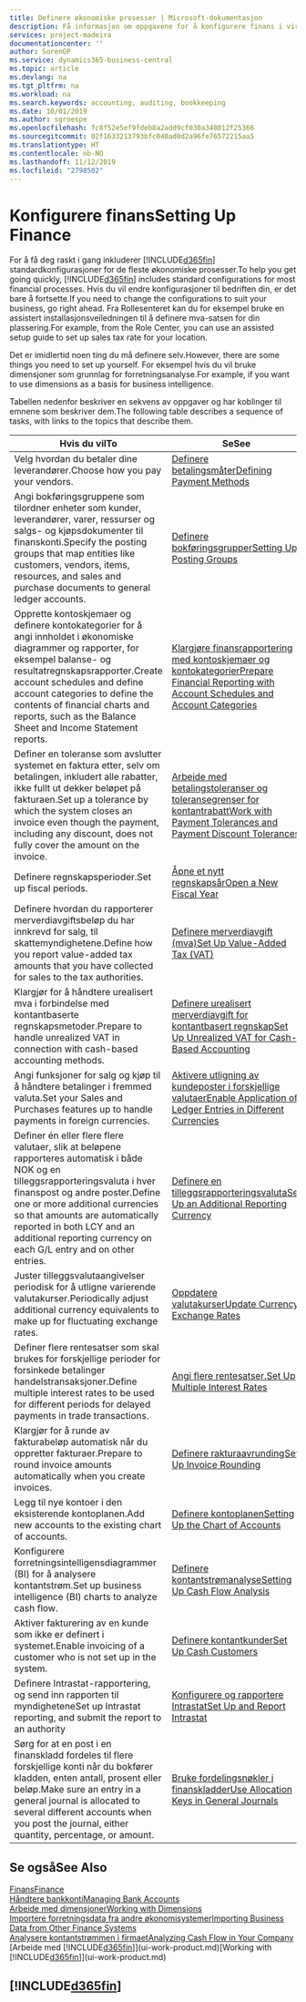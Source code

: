 ```yaml
---
title: Definere økonomiske prosesser | Microsoft-dokumentasjon
description: Få informasjon om oppgavene for å konfigurere finans i virksomheten slik at alle regnskaps-, revisjons- og bokføringsbehov dekkes.
services: project-madeira
documentationcenter: ''
author: SorenGP
ms.service: dynamics365-business-central
ms.topic: article
ms.devlang: na
ms.tgt_pltfrm: na
ms.workload: na
ms.search.keywords: accounting, auditing, bookkeeping
ms.date: 10/01/2019
ms.author: sgroespe
ms.openlocfilehash: fc8f52e5ef9fdeb8a2add9cf030a348012f25366
ms.sourcegitcommit: 02f1633213793bfc040ad0d2a96fe76572215aa5
ms.translationtype: HT
ms.contentlocale: nb-NO
ms.lasthandoff: 11/12/2019
ms.locfileid: "2798502"
---
```

# <a name="setting-up-finance"></a><span data-ttu-id="50406-103">Konfigurere finans</span><span class="sxs-lookup"><span data-stu-id="50406-103">Setting Up Finance</span></span>
<span data-ttu-id="50406-104">For å få deg raskt i gang inkluderer [!INCLUDE[d365fin](includes/d365fin_md.md)] standardkonfigurasjoner for de fleste økonomiske prosesser.</span><span class="sxs-lookup"><span data-stu-id="50406-104">To help you get going quickly, [!INCLUDE[d365fin](includes/d365fin_md.md)] includes standard configurations for most financial processes.</span></span> <span data-ttu-id="50406-105">Hvis du vil endre konfigurasjoner til bedriften din, er det bare å fortsette.</span><span class="sxs-lookup"><span data-stu-id="50406-105">If you need to change the configurations to suit your business, go right ahead.</span></span> <span data-ttu-id="50406-106">Fra Rollesenteret kan du for eksempel bruke en assistert installasjonsveiledningen til å definere mva-satsen for din plassering.</span><span class="sxs-lookup"><span data-stu-id="50406-106">For example, from the Role Center, you can use an assisted setup guide to set up sales tax rate for your location.</span></span>  

<span data-ttu-id="50406-107">Det er imidlertid noen ting du må definere selv.</span><span class="sxs-lookup"><span data-stu-id="50406-107">However, there are some things you need to set up yourself.</span></span> <span data-ttu-id="50406-108">For eksempel hvis du vil bruke dimensjoner som grunnlag for forretningsanalyse.</span><span class="sxs-lookup"><span data-stu-id="50406-108">For example, if you want to use dimensions as a basis for business intelligence.</span></span>  

<span data-ttu-id="50406-109">Tabellen nedenfor beskriver en sekvens av oppgaver og har koblinger til emnene som beskriver dem.</span><span class="sxs-lookup"><span data-stu-id="50406-109">The following table describes a sequence of tasks, with links to the topics that describe them.</span></span>

| <span data-ttu-id="50406-110">Hvis du vil</span><span class="sxs-lookup"><span data-stu-id="50406-110">To</span></span> | <span data-ttu-id="50406-111">Se</span><span class="sxs-lookup"><span data-stu-id="50406-111">See</span></span> |
| --- | --- |
| <span data-ttu-id="50406-112">Velg hvordan du betaler dine leverandører.</span><span class="sxs-lookup"><span data-stu-id="50406-112">Choose how you pay your vendors.</span></span> |[<span data-ttu-id="50406-113">Definere betalingsmåter</span><span class="sxs-lookup"><span data-stu-id="50406-113">Defining Payment Methods</span></span>](finance-payment-methods.md) |
| <span data-ttu-id="50406-114">Angi bokføringsgruppene som tilordner enheter som kunder, leverandører, varer, ressurser og salgs- og kjøpsdokumenter til finanskonti.</span><span class="sxs-lookup"><span data-stu-id="50406-114">Specify the posting groups that map entities like customers, vendors, items, resources, and sales and purchase documents to general ledger accounts.</span></span> |[<span data-ttu-id="50406-115">Definere bokføringsgrupper</span><span class="sxs-lookup"><span data-stu-id="50406-115">Setting Up Posting Groups</span></span>](finance-posting-groups.md)|
|<span data-ttu-id="50406-116">Opprette kontoskjemaer og definere kontokategorier for å angi innholdet i økonomiske diagrammer og rapporter, for eksempel balanse- og resultatregnskapsrapporter.</span><span class="sxs-lookup"><span data-stu-id="50406-116">Create account schedules and define account categories to define the contents of financial charts and reports, such as the Balance Sheet and Income Statement reports.</span></span>|[<span data-ttu-id="50406-117">Klargjøre finansrapportering med kontoskjemaer og kontokategorier</span><span class="sxs-lookup"><span data-stu-id="50406-117">Prepare Financial Reporting with Account Schedules and Account Categories</span></span>](bi-how-work-account-schedule.md)|
|<span data-ttu-id="50406-118">Definer en toleranse som avslutter systemet en faktura etter, selv om betalingen, inkludert alle rabatter, ikke fullt ut dekker beløpet på fakturaen.</span><span class="sxs-lookup"><span data-stu-id="50406-118">Set up a tolerance by which the system closes an invoice even though the payment, including any discount, does not fully cover the amount on the invoice.</span></span>|[<span data-ttu-id="50406-119">Arbeide med betalingstoleranser og toleransegrenser for kontantrabatt</span><span class="sxs-lookup"><span data-stu-id="50406-119">Work with Payment Tolerances and Payment Discount Tolerances</span></span>](finance-payment-tolerance-and-payment-discount-tolerance.md)|
| <span data-ttu-id="50406-120">Definere regnskapsperioder.</span><span class="sxs-lookup"><span data-stu-id="50406-120">Set up fiscal periods.</span></span> |[<span data-ttu-id="50406-121">Åpne et nytt regnskapsår</span><span class="sxs-lookup"><span data-stu-id="50406-121">Open a New Fiscal Year</span></span>](finance-how-open-new-fiscal-year.md) |
| <span data-ttu-id="50406-122">Definere hvordan du rapporterer merverdiavgiftsbeløp du har innkrevd for salg, til skattemyndighetene.</span><span class="sxs-lookup"><span data-stu-id="50406-122">Define how you report value-added tax amounts that you have collected for sales to the tax authorities.</span></span> |[<span data-ttu-id="50406-123">Definere merverdiavgift (mva)</span><span class="sxs-lookup"><span data-stu-id="50406-123">Set Up Value-Added Tax (VAT)</span></span>](finance-setup-vat.md)|
|<span data-ttu-id="50406-124">Klargjør for å håndtere urealisert mva i forbindelse med kontantbaserte regnskapsmetoder.</span><span class="sxs-lookup"><span data-stu-id="50406-124">Prepare to handle unrealized VAT in connection with cash-based accounting methods.</span></span>|[<span data-ttu-id="50406-125">Definere urealisert merverdiavgift for kontantbasert regnskap</span><span class="sxs-lookup"><span data-stu-id="50406-125">Set Up Unrealized VAT for Cash-Based Accounting</span></span>](finance-setup-unrealized-vat.md)|
| <span data-ttu-id="50406-126">Angi funksjoner for salg og kjøp til å håndtere betalinger i fremmed valuta.</span><span class="sxs-lookup"><span data-stu-id="50406-126">Set your Sales and Purchases features up to handle payments in foreign currencies.</span></span>|[<span data-ttu-id="50406-127">Aktivere utligning av kundeposter i forskjellige valutaer</span><span class="sxs-lookup"><span data-stu-id="50406-127">Enable Application of Ledger Entries in Different Currencies</span></span>](finance-how-enable-application-ledger-entries-different-currencies.md)
|<span data-ttu-id="50406-128">Definer én eller flere flere valutaer, slik at beløpene rapporteres automatisk i både NOK og en tilleggsrapporteringsvaluta i hver finanspost og andre poster.</span><span class="sxs-lookup"><span data-stu-id="50406-128">Define one or more additional currencies so that amounts are automatically reported in both LCY and an additional reporting currency on each G/L entry and on other entries.</span></span>|[<span data-ttu-id="50406-129">Definere en tilleggsrapporteringsvaluta</span><span class="sxs-lookup"><span data-stu-id="50406-129">Set Up an Additional Reporting Currency</span></span>](finance-how-setup-additional-currencies.md)|
|<span data-ttu-id="50406-130">Juster tilleggsvalutaangivelser periodisk for å utligne varierende valutakurser.</span><span class="sxs-lookup"><span data-stu-id="50406-130">Periodically adjust additional currency equivalents to make up for fluctuating exchange rates.</span></span>|[<span data-ttu-id="50406-131">Oppdatere valutakurser</span><span class="sxs-lookup"><span data-stu-id="50406-131">Update Currency Exchange Rates</span></span>](finance-how-update-currencies.md)|
|<span data-ttu-id="50406-132">Definer flere rentesatser som skal brukes for forskjellige perioder for forsinkede betalinger handelstransaksjoner.</span><span class="sxs-lookup"><span data-stu-id="50406-132">Define multiple interest rates to be used for different periods for delayed payments in trade transactions.</span></span>|[<span data-ttu-id="50406-133">Angi flere rentesatser.</span><span class="sxs-lookup"><span data-stu-id="50406-133">Set Up Multiple Interest Rates</span></span>](finance-how-to-set-up-multiple-interest-rates.md)|
|<span data-ttu-id="50406-134">Klargjør for å runde av fakturabeløp automatisk når du oppretter fakturaer.</span><span class="sxs-lookup"><span data-stu-id="50406-134">Prepare to round invoice amounts automatically when you create invoices.</span></span>|[<span data-ttu-id="50406-135">Definere rakturaavrunding</span><span class="sxs-lookup"><span data-stu-id="50406-135">Set Up Invoice Rounding</span></span>](finance-set-up-invoice-rounding.md)|
| <span data-ttu-id="50406-136">Legg til nye kontoer i den eksisterende kontoplanen.</span><span class="sxs-lookup"><span data-stu-id="50406-136">Add new accounts to the existing chart of accounts.</span></span> |[<span data-ttu-id="50406-137">Definere kontoplanen</span><span class="sxs-lookup"><span data-stu-id="50406-137">Setting Up the Chart of Accounts</span></span>](finance-setup-chart-accounts.md) |
| <span data-ttu-id="50406-138">Konfigurere forretningsintelligensdiagrammer (BI) for å analysere kontantstrøm.</span><span class="sxs-lookup"><span data-stu-id="50406-138">Set up business intelligence (BI) charts to analyze cash flow.</span></span> |[<span data-ttu-id="50406-139">Definere kontantstrømanalyse</span><span class="sxs-lookup"><span data-stu-id="50406-139">Setting Up Cash Flow Analysis</span></span>](finance-setup-cash-flow-analyses.md) |
|<span data-ttu-id="50406-140">Aktiver fakturering av en kunde som ikke er definert i systemet.</span><span class="sxs-lookup"><span data-stu-id="50406-140">Enable invoicing of a customer who is not set up in the system.</span></span>|[<span data-ttu-id="50406-141">Definere kontantkunder</span><span class="sxs-lookup"><span data-stu-id="50406-141">Set Up Cash Customers</span></span>](finance-how-to-set-up-cash-customers.md)|
| <span data-ttu-id="50406-142">Definere Intrastat-rapportering, og send inn rapporten til myndighetene</span><span class="sxs-lookup"><span data-stu-id="50406-142">Set up Intrastat reporting, and submit the report to an authority</span></span> | [<span data-ttu-id="50406-143">Konfigurere og rapportere Intrastat</span><span class="sxs-lookup"><span data-stu-id="50406-143">Set Up and Report Intrastat</span></span>](finance-how-setup-report-intrastat.md)|
|<span data-ttu-id="50406-144">Sørg for at en post i en finanskladd fordeles til flere forskjellige konti når du bokfører kladden, enten antall, prosent eller beløp.</span><span class="sxs-lookup"><span data-stu-id="50406-144">Make sure an entry in a general journal is allocated to several different accounts when you post the journal, either quantity, percentage, or amount.</span></span>|[<span data-ttu-id="50406-145">Bruke fordelingsnøkler i finanskladder</span><span class="sxs-lookup"><span data-stu-id="50406-145">Use Allocation Keys in General Journals</span></span>](ui-how-use-allocation-keys-general-journals.md)|

## <a name="see-also"></a><span data-ttu-id="50406-146">Se også</span><span class="sxs-lookup"><span data-stu-id="50406-146">See Also</span></span>
[<span data-ttu-id="50406-147">Finans</span><span class="sxs-lookup"><span data-stu-id="50406-147">Finance</span></span>](finance.md)  
[<span data-ttu-id="50406-148">Håndtere bankkonti</span><span class="sxs-lookup"><span data-stu-id="50406-148">Managing Bank Accounts</span></span>](bank-manage-bank-accounts.md)  
[<span data-ttu-id="50406-149">Arbeide med dimensjoner</span><span class="sxs-lookup"><span data-stu-id="50406-149">Working with Dimensions</span></span>](finance-dimensions.md)  
[<span data-ttu-id="50406-150">Importere forretningsdata fra andre økonomisystemer</span><span class="sxs-lookup"><span data-stu-id="50406-150">Importing Business Data from Other Finance Systems</span></span>](across-import-data-configuration-packages.md)  
[<span data-ttu-id="50406-151">Analysere kontantstrømmen i firmaet</span><span class="sxs-lookup"><span data-stu-id="50406-151">Analyzing Cash Flow in Your Company</span></span>](finance-analyze-cash-flow.md)  
<span data-ttu-id="50406-152">[Arbeide med [!INCLUDE[d365fin](includes/d365fin_md.md)]](ui-work-product.md)</span><span class="sxs-lookup"><span data-stu-id="50406-152">[Working with [!INCLUDE[d365fin](includes/d365fin_md.md)]](ui-work-product.md)</span></span>  

## [!INCLUDE[d365fin](includes/free_trial_md.md)]  
